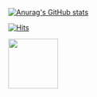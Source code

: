 [![Anurag's GitHub stats](https://github-readme-stats.vercel.app/api?username=KIMJINWOO4)](https://github.com/anuraghazra/github-readme-stats)


[![Hits](https://hits.seeyoufarm.com/api/count/incr/badge.svg?url=https%3A%2F%2Fgithub.com%2FKIMJINWOO4%2Fhit-counter&count_bg=%2379C83D&title_bg=%23555555&icon=&icon_color=%23E7E7E7&title=hits&edge_flat=false)](https://hits.seeyoufarm.com)

<a href="https://lgtmtome.tistory.com" target="_blank">
  <img src="https://t1.kakaocdn.net/kakaocorp/kakaocorp/admin/5a539919017800001.png" height = "100" width="100"  align="left">
</a>
<!--

**KIMJINWOO4/KIMJINWOO4** is a ✨ _special_ ✨ repository because
Here are some ideas to get you started:
- 🔭 I’m currently working on ...
- 🌱 I’m currently learning
- 👯 I’m looking to collaborate on ...
- 🤔 I’m looking for help with ...
